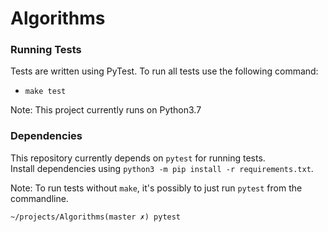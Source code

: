 # Algorithms



### Running Tests
Tests are written using PyTest.  To run all tests use the following command: 

* `make test`

Note: This project currently runs on Python3.7

### Dependencies

This repository currently depends on  `pytest` for running tests.  
Install dependencies using `python3 -m pip install -r requirements.txt`.

Note: To run tests without `make`, it's possibly to just run `pytest` from the commandline. 

```
~/projects/Algorithms(master ✗) pytest
```
